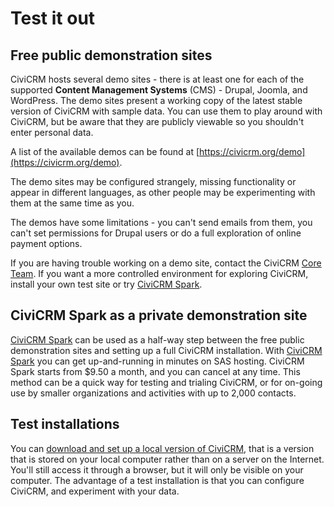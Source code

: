 # Test it out

## Free public demonstration sites

CiviCRM hosts several demo sites - there is at least one for each of the
supported **Content Management Systems** (CMS) - Drupal, Joomla, and
WordPress. The demo sites present a working copy of the latest stable
version of CiviCRM with sample data. You can use them to play around
with CiviCRM, but be aware that they are publicly viewable so you
shouldn't enter personal data.

A list of the available demos can be found at
[https://civicrm.org/demo](https://civicrm.org/demo).

The demo sites may be configured strangely, missing functionality or
appear in different languages, as other people may be experimenting with
them at the same time as you.

The demos have some limitations - you can't send emails from them, you
can't set permissions for Drupal users or do a full exploration of
online payment options.

If you are having trouble working on a demo site, contact the CiviCRM
[Core Team](https://civicrm.org/teams/core-team). If you want a more controlled
environment for exploring CiviCRM, install your own test site or try [CiviCRM Spark](https://civicrm.org/spark).

## CiviCRM Spark as a private demonstration site

[CiviCRM Spark](https://civicrm.org/spark) can be used as a half-way step between 
the free public demonstration sites and setting up a full CiviCRM installation. 
With [CiviCRM Spark](https://civicrm.org/spark) you can get up-and-running in 
minutes on SAS hosting. CiviCRM Spark starts from $9.50 a month, and you can cancel at 
any time. This method can be a quick way for testing and trialing CiviCRM, or for on-going
use by smaller organizations and activities with up to 2,000 contacts.

## Test installations

You can [download and set up a local version of CiviCRM](https://civicrm.org/download), that is a
version that is stored on your local computer rather than on a server on
the Internet. You'll still access it through a browser, but it will only
be visible on your computer. The advantage of a test installation is
that you can configure CiviCRM, and experiment with your data.
